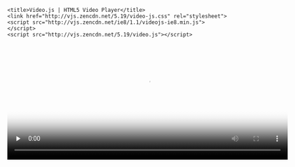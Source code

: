 

<html lang="en">
<head>

    <title>Video.js | HTML5 Video Player</title>
    <link href="http://vjs.zencdn.net/5.19/video-js.css" rel="stylesheet">
    <script src="http://vjs.zencdn.net/ie8/1.1/videojs-ie8.min.js"></script>
    <script src="http://vjs.zencdn.net/5.19/video.js"></script>

</head>
<body>

  <video id="example_video_1" class="video-js vjs-default-skin" controls preload="none" width="640" height="264" poster="http://vjs.zencdn.net/v/oceans.png" data-setup="{}">
    <source src="https://my.mixtape.moe/tbalul.mp4" type="video/mp4">
<!--    <source src="http://vjs.zencdn.net/v/oceans.webm" type="video/webm">
    <source src="http://vjs.zencdn.net/v/oceans.ogv" type="video/ogg">
    <track kind="captions" src="../shared/example-captions.vtt" srclang="en" label="English"></track>
-->
    
    <!-- Tracks need an ending tag thanks to IE9 -->

    <track kind="subtitles" src="../shared/example-captions.vtt" srclang="en" label="English"></track>
    <!-- Tracks need an ending tag thanks to IE9 -->
    <p class="vjs-no-js">To view this video please enable JavaScript, and consider upgrading to a web browser that <a href="http://videojs.com/html5-video-support/" target="_blank">supports HTML5 video</a></p>
  </video>

</body>

</html>

